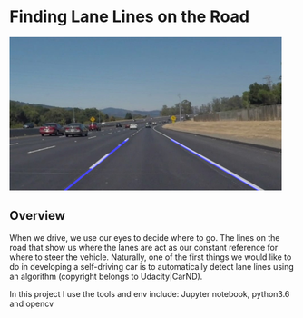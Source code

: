 # **Finding Lane Lines on the Road** 

<img src="test_image_output/solidWhiteCurve.jpg" width="480" alt="Result Image" />

Overview
---

When we drive, we use our eyes to decide where to go.  The lines on the road that show us where the lanes are act as our constant reference for where to steer the vehicle.  Naturally, one of the first things we would like to do in developing a self-driving car is to automatically detect lane lines using an algorithm (copyright belongs to Udacity|CarND).

In this project I use the tools and env include: Jupyter notebook, python3.6 and opencv



